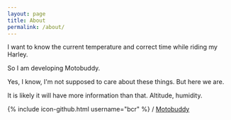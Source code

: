 ```yaml
---
layout: page
title: About
permalink: /about/
---
```


I want to know the current temperature and correct time while riding my Harley.

So I am developing Motobuddy.

Yes, I know, I'm not supposed to care about these things. But here we are.

It is likely it will have more information than that. Altitude, humidity.

{% include icon-github.html username="bcr" %} /
[Motobuddy](https://github.com/bcr/Motobuddy)
